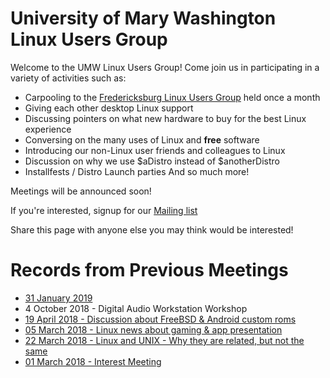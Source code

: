 # University of Mary Washington Linux Users Group
Welcome to the UMW Linux Users Group! Come join us in participating in a variety of activities such as: 
- Carpooling to the [Fredericksburg Linux Users Group](https://www.meetup.com/fredlug/) held once a month
- Giving each other desktop Linux support
- Discussing pointers on what new hardware to buy for the best Linux experience
- Conversing on the many uses of Linux and **free** software
- Introducing our non-Linux user friends and colleagues to Linux
- Discussion on why we use $aDistro instead of $anotherDistro
- Installfests / Distro Launch parties
And so much more!

Meetings will be announced soon! 

If you're interested, signup for our [Mailing list](https://goo.gl/forms/27zPHgQktuPzarR02)


Share this page with anyone else you may think would be interested!

# Records from Previous Meetings
- [31 January 2019](https://drive.google.com/file/d/157MCCpVjXeKiNGvMGuIzGq-7qI0kRU4I/view?usp=sharing)
- 4 October 2018 - Digital Audio Workstation Workshop
- [19 April 2018 - Discussion about FreeBSD & Android custom roms](https://drive.google.com/open?id=1pLhuqGyDQ91gqPZQo47DHOa4q20NfzHm)
- [05 March 2018 - Linux news about gaming & app presentation](https://drive.google.com/open?id=1K5cTI7HNfWGIcaD25a8i61TqWk35Q785)
- [22 March 2018 - Linux and UNIX - Why they are related, but not the same](https://drive.google.com/open?id=1J7U1PwzzVPEHZecabeVdxclMYc02D473) 
- [01 March 2018 - Interest Meeting](https://drive.google.com/open?id=1J-OEzreXtbnz9z3HFRIcW01h1SLlRWoN)
